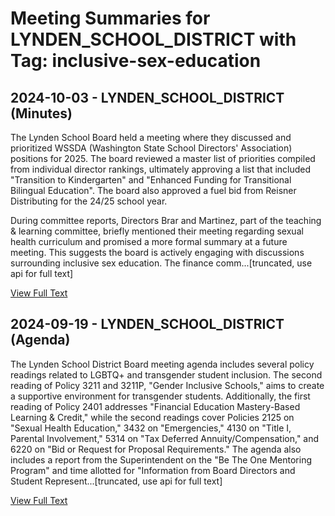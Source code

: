 # Meeting Summaries for LYNDEN_SCHOOL_DISTRICT with Tag: inclusive-sex-education

## 2024-10-03 - LYNDEN_SCHOOL_DISTRICT (Minutes)

The Lynden School Board held a meeting where they discussed and prioritized WSSDA (Washington State School Directors' Association) positions for 2025.  The board reviewed a master list of priorities compiled from individual director rankings, ultimately approving a list that included "Transition to Kindergarten" and "Enhanced Funding for Transitional Bilingual Education". The board also approved a fuel bid from Reisner Distributing for the 24/25 school year.

During committee reports, Directors Brar and Martinez, part of the teaching & learning committee, briefly mentioned their meeting regarding sexual health curriculum and promised a more formal summary at a future meeting. This suggests the board is actively engaging with discussions surrounding inclusive sex education. The finance comm...[truncated, use api for full text]

[View Full Text](https://raw.githubusercontent.com/CivicLens/WashingtonStateSchoolBoardExplorer/refs/heads/main/data/countries/usa/states/wa/counties/whatcom/school_boards/lynden_school_district/2024/2024-10-03-minutes.txt)

## 2024-09-19 - LYNDEN_SCHOOL_DISTRICT (Agenda)

The Lynden School District Board meeting agenda includes several policy readings related to LGBTQ+ and transgender student inclusion.  The second reading of Policy 3211 and 3211P, "Gender Inclusive Schools," aims to create a supportive environment for transgender students. Additionally, the first reading of Policy 2401 addresses "Financial Education Mastery-Based Learning & Credit," while the second readings cover Policies 2125 on "Sexual Health Education," 3432 on "Emergencies," 4130 on "Title I, Parental Involvement," 5314 on "Tax Deferred Annuity/Compensation," and 6220 on "Bid or Request for Proposal Requirements." The agenda also includes a report from the Superintendent on the "Be The One Mentoring Program" and time allotted for "Information from Board Directors and Student Represent...[truncated, use api for full text]

[View Full Text](https://raw.githubusercontent.com/CivicLens/WashingtonStateSchoolBoardExplorer/refs/heads/main/data/countries/usa/states/wa/counties/whatcom/school_boards/lynden_school_district/2024/2024-09-19-agenda.txt)

